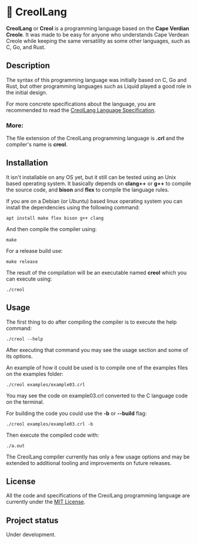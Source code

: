 # :stars: CreolLang

**CreolLang** or **Creol** is a programming language based on the **Cape Verdian Creole**. It was made to be easy for anyone who understands Cape Verdean Creole while keeping the same versatility as some other languages, such as C, Go, and Rust.

## Description

The syntax of this programming language was initially based on C, Go and Rust, but other programming languages such as Liquid played a good role in the initial design.

For more concrete specifications about the language, you are recommended to read the [CreolLang Language Specification](./docs/creol-lang-spec.md).

### More:

The file extension of the CreolLang programming language is **.crl** and the compiler's name is **creol**.

## Installation

It isn't installable on any OS yet, but it still can be tested using an Unix based operating system. It basically depends on **clang++** or **g++** to compile the source code, and **bison** and **flex** to compile the language rules.

If you are on a Debian (or Ubuntu) based linux operating system you can install the dependencies using the following command:

```
apt install make flex bison g++ clang
```

And then compile the compiler using:

```
make
```

For a release build use:

```
make release
```

The result of the compilation will be an executable named **creol** which you can execute using:

```
./creol
```

## Usage

The first thing to do after compiling the compiler is to execute the help command:

```
./creol --help
```

After executing that command you may see the usage section and some of its options.

An example of how it could be used is to compile one of the examples files on the examples folder:

```
./creol examples/example03.crl
```

You may see the code on example03.crl converted to the C language code on the terminal.

For building the code you could use the **-b** or **--build** flag:

```
./creol examples/example03.crl -b
```
Then execute the compiled code with:

```
./a.out
```

The CreolLang compiler currently has only a few usage options and may be extended to additional tooling and improvements on future releases.
<!--
## Visuals

TODO...

## Contributing

TODO...

-->

## License

All the code and specifications of the CreolLang programming language are currently under the [MIT License](./LICENSE).

## Project status

Under development.
